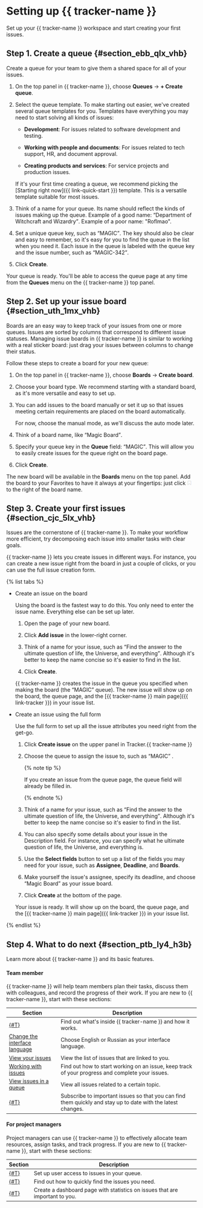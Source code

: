 # Setting up {{ tracker-name }}

Set up your {{ tracker-name }} workspace and start creating your first issues.

## Step 1. Create a queue {#section_ebb_qlx_vhb}

Create a queue for your team to give them a shared space for all of your issues.


1. On the top panel in {{ tracker-name }}, choose **Queues** → **+ Create queue**.

1. Select the queue template. To make starting out easier, we've created several queue templates for you. Templates have everything you may need to start solving all kinds of issues:

    - **Development**: For issues related to software development and testing.

    - **Working with people and documents**: For issues related to tech support, HR, and document approval.

    - **Creating products and services**: For service projects and production issues.

    If it's your first time creating a queue, we recommend picking the [Starting right now]({{ link-quick-start }}) template. This is a versatile template suitable for most issues.

1. Think of a name for your queue. Its name should reflect the kinds of issues making up the queue. Example of a good name: <q>Department of Witchcraft and Wizardry</q>. Example of a poor name: "Roflmao".

1. Set a unique queue key, such as <q>MAGIC</q>. The key should also be clear and easy to remember, so it's easy for you to find the queue in the list when you need it. Each issue in the queue is labeled with the queue key and the issue number, such as <q>MAGIC-342</q>.

1. Click **Create**.

Your queue is ready. You'll be able to access the queue page at any time from the **Queues** menu on the {{ tracker-name }} top panel.

## Step 2. Set up your issue board {#section_uth_1mx_vhb}

Boards are an easy way to keep track of your issues from one or more queues. Issues are sorted by columns that correspond to different issue statuses. Managing issue boards in {{ tracker-name }} is similar to working with a real sticker board: just drag your issues between columns to change their status.


Follow these steps to create a board for your new queue:

1. On the top panel in {{ tracker-name }}, choose **Boards** → **Create board**.

1. Choose your board type. We recommend starting with a standard board, as it's more versatile and easy to set up.

1. You can add issues to the board manually or set it up so that issues meeting certain requirements are placed on the board automatically.

    For now, choose the manual mode, as we'll discuss the auto mode later.

1. Think of a board name, like <q>Magic Board</q>.

1. Specify your queue key in the **Queue** field: <q>MAGIC</q>. This will allow you to easily create issues for the queue right on the board page.

1. Click **Create**.

The new board will be available in the **Boards** menu on the top panel. Add the board to your Favorites to have it always at your fingertips: just click  ![](../_assets/tracker/add-to-favorites.png) to the right of the board name.

## Step 3. Create your first issues {#section_cjc_5lx_vhb}

Issues are the cornerstone of {{ tracker-name }}. To make your workflow more efficient, try decomposing each issue into smaller tasks with clear goals.

{{ tracker-name }} lets you create issues in different ways. For instance, you can create a new issue right from the board in just a couple of clicks, or you can use the full issue creation form.

{% list tabs %}

- Create an issue on the board

    Using the board is the fastest way to do this. You only need to enter the issue name. Everything else can be set up later.


    1. Open the page of your new board.

    1. Click **Add issue** in the lower-right corner.

    1. Think of a name for your issue, such as <q>Find the answer to the ultimate question of life, the Universe, and everything</q>. Although it's better to keep the name concise so it's easier to find in the list.

    1. Click **Create**.

    {{ tracker-name }}  creates the issue in the queue you specified when making the board (the <q>MAGIC</q> queue). The new issue will show up on the board, the queue page, and the [{{ tracker-name }} main page]({{ link-tracker }}) in your issue list.

- Create an issue using the full form

    Use the full form to set up all the issue attributes you need right from the get-go.


    1. Click **Create issue**  on the upper panel in Tracker.{{ tracker-name }}

    1. Choose the queue to assign the issue to, such as <q>MAGIC</q> .

        {% note tip %}

        If you create an issue from the queue page, the queue field will already be filled in.

        {% endnote %}

    1. Think of a name for your issue, such as <q>Find the answer to the ultimate question of life, the Universe, and everything</q>. Although it's better to keep the name concise so it's easier to find in the list.

    1. You can also specify some details about your issue in the Description field. For instance, you can specify what he ultimate question of life, the Universe, and everything is.

    1. Use the **Select fields** button to set up a list of the fields you may need for your issue, such as **Assignee**, **Deadline**, and **Boards**.

    1. Make yourself the issue's assignee, specify its deadline, and choose <q>Magic Board</q> as your issue board.

    1. Click **Create** at the bottom of the page.

    Your issue is ready. It will show up on the board, the queue page, and the [{{ tracker-name }} main page]({{ link-tracker }}) in your issue list.

{% endlist %}

## Step 4. What to do next {#section_ptb_ly4_h3b}

Learn more about {{ tracker-name }} and its basic features.

#### Team member

{{ tracker-name }} will help team members plan their tasks, discuss them with colleagues, and record the progress of their work. If you are new to {{ tracker-name }}, start with these sections:

| Section | Description |
| ------ | -------- |
| [{#T}](about-tracker.md) | Find out what's inside {{ tracker-name }} and how it works. |
| [  Change the interface language](user/personal.md#choose-language) | Choose English or Russian as your interface language. |
| [View your issues](user/my-tickets.md) | View the list of issues that are linked to you. |
| [Working with issues](user/ticket-in-progress.md) | Find out how to start working on an issue, keep track of your progress and complete your issues. |
| [View issues in a queue](user/queue.md) | View all issues related to a certain topic. |
| [{#T}](user/subscribe.md) | Subscribe to important issues so that you can find them quickly and stay up to date with the latest changes. |

#### For project managers

Project managers can use {{ tracker-name }} to effectively allocate team resources, assign tasks, and track progress. If you are new to {{ tracker-name }}, start with these sections:

| Section | Description |
| ------ | -------- |
| [{#T}](manager/queue-access.md) | Set up user access to issues in your queue. |
| [{#T}](user/create-filter.md) | Find out how to quickly find the issues you need. |
| [{#T}](user/dashboard.md) | Create a dashboard page with statistics on issues that are important to you. |

